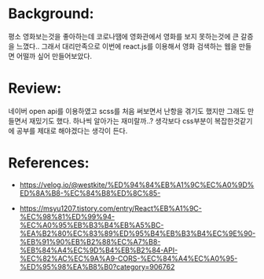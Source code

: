 # Background:

평소 영화보는것을 좋아하는데 코로나땜에 영화관에서 영화를 보지 못하는것에 큰 갈증을 느꼈다.. 그래서 대리만족으로 이번에 react.js를 이용해서 영화 검색하는 웹을 만들면 어떨까 싶어 만들어보았다. 


# Review:
네이버 open api를 이용하였고 scss를 처음 써보면서 난항을 겪기도 했지만 그래도 만들면서 재밌기도 했다. 하나씩 알아가는 재미랄까..? 생각보다 css부분이 복잡한것같기에 공부를 제대로 해야겠다는 생각이 든다.

# References:

- https://velog.io/@westkite/%ED%94%84%EB%A1%9C%EC%A0%9D%ED%8A%B8-%EC%84%B8%ED%8C%85-

- https://msyu1207.tistory.com/entry/React%EB%A1%9C-%EC%98%81%ED%99%94-%EC%A0%95%EB%B3%B4%EB%A5%BC-%EA%B2%80%EC%83%89%ED%95%B4%EB%B3%B4%EC%9E%90-%EB%91%90%EB%B2%88%EC%A7%B8-%EB%84%A4%EC%9D%B4%EB%B2%84-API-%EC%82%AC%EC%9A%A9-CORS-%EC%84%A4%EC%A0%95-%ED%95%98%EA%B8%B0?category=906762

